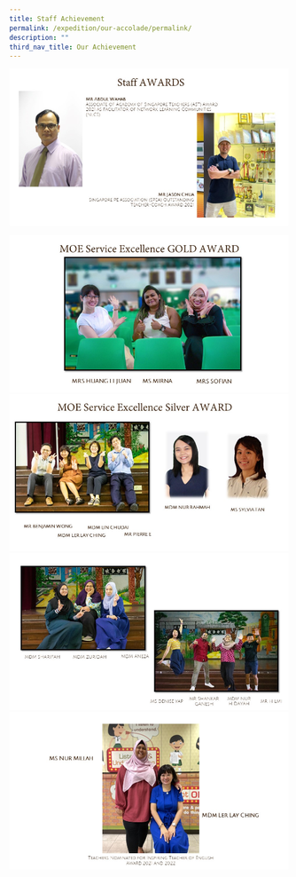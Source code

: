 ```yaml
---
title: Staff Achievement
permalink: /expedition/our-accolade/permalink/
description: ""
third_nav_title: Our Achievement
---
```

![](/images/Expedition/slide11.jpg)

![](/images/Expedition/slide2.JPG)
![](/images/Expedition/slide3.JPG)
![](/images/Expedition/slide4.JPG)
![](/images/Expedition/slide5.JPG)